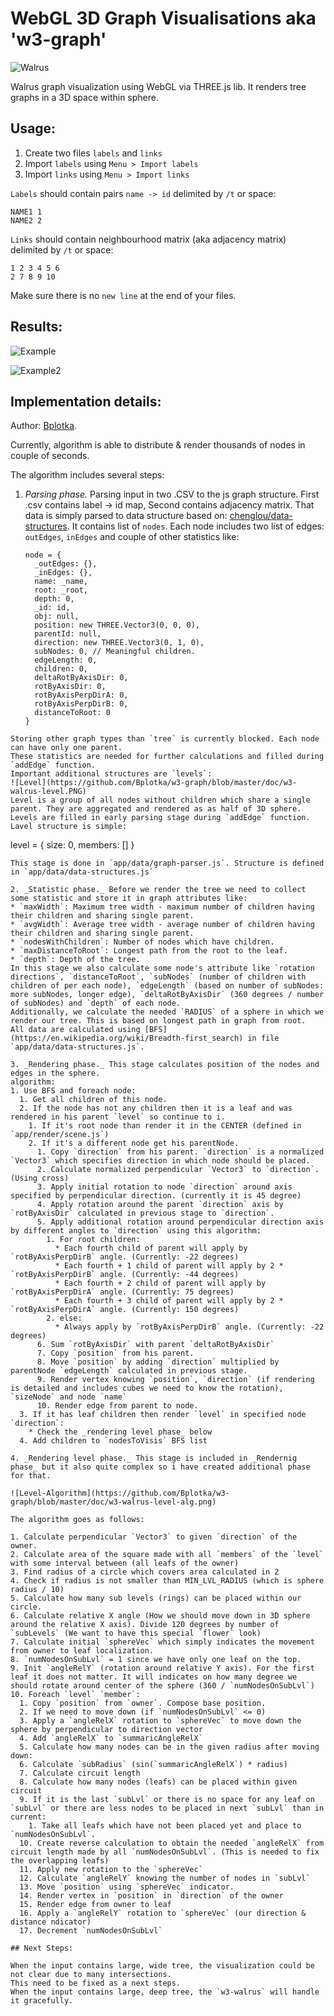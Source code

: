 # WebGL 3D Graph Visualisations aka 'w3-graph'

![Walrus](https://github.com/Bplotka/w3-graph/blob/master/doc/walrus.jpg)

Walrus graph visualization using WebGL via THREE.js lib.
It renders tree graphs in a 3D space within sphere.

## Usage:

1. Create two files `labels` and `links`
2. Import `labels` using `Menu > Import labels`
3. Import `links` using `Menu > Import links`

`Labels` should contain pairs `name -> id` delimited by `/t` or space:

```
NAME1 1
NAME2 2
```

`Links` should contain neighbourhood matrix (aka adjacency matrix) delimited by `/t` or space:

```
1 2 3 4 5 6
2 7 8 9 10
```

Make sure there is no `new line` at the end of your files.

## Results:
![Example](https://github.com/Bplotka/w3-graph/blob/master/doc/w3-walrus-example.PNG)

![Example2](https://github.com/Bplotka/w3-graph/blob/master/doc/w3-walrus-example2.PNG)

## Implementation details:

Author: [Bplotka](https://github.com/Bplotka).


Currently, algorithm is able to distribute & render thousands of nodes in couple of seconds.

The algorithm includes several steps:

1. _Parsing phase._ Parsing input in two .CSV to the js graph structure.
First .csv contains label -> id map, Second contains adjacency matrix.
That data is simply parsed to data structure based on: [chenglou/data-structures](https://github.com/chenglou/data-structures).
It contains list of `nodes`. Each node includes two list of edges: `outEdges`,
`inEdges` and couple of other statistics like:

    ```
    node = {
      _outEdges: {},
      _inEdges: {},
      name: _name,
      root: _root,
      depth: 0,
      _id: id,
      obj: null,
      position: new THREE.Vector3(0, 0, 0),
      parentId: null,
      direction: new THREE.Vector3(0, 1, 0),
      subNodes: 0, // Meaningful children.
      edgeLength: 0,
      children: 0,
      deltaRotByAxisDir: 0,
      rotByAxisDir: 0,
      rotByAxisPerpDirA: 0,
      rotByAxisPerpDirB: 0,
      distanceToRoot: 0
    }
  ```
Storing other graph types than `tree` is currently blocked. Each node can have only one parent.
These statistics are needed for further calculations and filled during `addEdge` function.
Important additional structures are `levels`:
![Level](https://github.com/Bplotka/w3-graph/blob/master/doc/w3-walrus-level.PNG)
Level is a group of all nodes without children which share a single parent. They are aggregated and rendered as as half of 3D sphere. Levels are filled in early parsing stage during `addEdge` function.
Lavel structure is simple:
  ```
  level = {
    size: 0,
    members: []
  }
  ```
This stage is done in `app/data/graph-parser.js`. Structure is defined in `app/data/data-structures.js`

2. _Statistic phase._ Before we render the tree we need to collect some statistic and store it in graph attributes like:
  * `maxWidth`: Maximum tree width - maximum number of children having their children and sharing single parent.
  * `avgWidth`: Average tree width - average number of children having their children and sharing single parent.
  * `nodesWithChildren`: Number of nodes which have children.
  * `maxDistanceToRoot`: Longest path from the root to the leaf.
  * `depth`: Depth of the tree.
In this stage we also calculate some node's attribute like `rotation directions`, `distanceToRoot`, `subNodes` (number of children with children of per each node), `edgeLength` (based on number of subNodes: more subNodes, longer edge), `deltaRotByAxisDir` (360 degrees / number of subNodes) and `depth` of each node.
Additionally, we calculate the needed `RADIUS` of a sphere in which we render our tree. This is based on longest path in graph from root.
All data are calculated using [BFS](https://en.wikipedia.org/wiki/Breadth-first_search) in file `app/data/data-structures.js`.

3. _Rendering phase._ This stage calculates position of the nodes and edges in the sphere.
algorithm:
  1. Use BFS and foreach node:
    1. Get all children of this node.
    2. If the node has not any children then it is a leaf and was rendered in his parent `level` so continue to i.
      1. If it's root node than render it in the CENTER (defined in `app/render/scene.js`)
      2. If it's a different node get his parentNode.
        1. Copy `direction` from his parent. `direction` is a normalized `Vector3` which specifies direction in which node should be placed.
        2. Calculate normalized perpendicular `Vector3` to `direction`. (Using cross)
        3. Apply initial rotation to node `direction` around axis specified by perpendicular direction. (currently it is 45 degree)
        4. Apply rotation around the parent `direction` axis by `rotByAxisDir` calculated in previous stage to `direction`.
        5. Apply additional rotation around perpendicular direction axis by different angles to `direction` using this algorithm:
          1. For root children:
            * Each fourth child of parent will apply by `rotByAxisPerpDirB` angle. (Currently: -22 degrees)
            * Each fourth + 1 child of parent will apply by 2 * `rotByAxisPerpDirB` angle. (Currently: -44 degrees)
            * Each fourth + 2 child of parent will apply by `rotByAxisPerpDirA` angle. (Currently: 75 degrees)
            * Each fourth + 3 child of parent will apply by 2 * `rotByAxisPerpDirA` angle. (Currently: 150 degrees)
          2. else:
            * Always apply by `rotByAxisPerpDirB` angle. (Currently: -22 degrees)
        6. Sum `rotByAxisDir` with parent `deltaRotByAxisDir`
        7. Copy `position` from his parent.
        8. Move `position` by adding `direction` multiplied by parentNode `edgeLength` calculated in previous stage.
        9. Render vertex knowing `position`, `direction` (if rendering is detailed and includes cubes we need to know the rotation), `sizeNode` and node `name`
        10. Render edge from parent to node.
    3. If it has leaf children then render `level` in specified node `direction`:
      * Check the _rendering level phase_ below
    4. Add children to `nodesToVisis` BFS list

4. _Rendering level phase._ This stage is included in _Rendernig phase_ but it also quite complex so i have created additional phase for that.

 ![Level-Algorithm](https://github.com/Bplotka/w3-graph/blob/master/doc/w3-walrus-level-alg.png)

 The algorithm goes as follows:
 
  1. Calculate perpendicular `Vector3` to given `direction` of the owner.
  2. Calculate area of the square made with all `members` of the `level` with some interval between (all leafs of the owner)
  3. Find radius of a circle which covers area calculated in 2
  4. Check if radius is not smaller than MIN_LVL_RADIUS (which is sphere radius / 10)
  5. Calculate how many sub levels (rings) can be placed within our circle.
  6. Calculate relative X angle (How we should move down in 3D sphere around the relative X axis). Divide 120 degrees by number of `subLevels` (We want to have this special `flower` look)
  7. Calculate initial `sphereVec` which simply indicates the movement from owner to leaf localization.
  8. `numNodesOnSubLvl` = 1 since we have only one leaf on the top.
  9. Init `angleRelY` (rotation around relative Y axis). For the first leaf it does not matter. It will indicates on how many degree we should rotate around center of the sphere (360 / `numNodesOnSubLvl`)
  10. Foreach `level` `member`:
    1. Copy `position` from `owner`. Compose base position.
    2. If we need to move down (if `numNodesOnSubLvl` <= 0)
    3. Apply a `angleRelX` rotation to `sphereVec` to move down the sphere by perpendicular to direction vector
    4. Add `angleRelX` to `summaricAngleRelX`
    5. Calculate how many nodes can be in the given radius after moving down:
    6. Calculate `subRadius` (sin(`summaricAngleRelX`) * radius)
    7. Calculate circuit length
    8. Calculate how many nodes (leafs) can be placed within given circuit
    9. If it is the last `subLvl` or there is no space for any leaf on `subLvl` or there are less nodes to be placed in next `subLvl` than in current:
      1. Take all leafs which have not been placed yet and place to `numNodesOnSubLvl`.
    10. Create reverse calculation to obtain the needed `angleRelX` from circuit length made by all `numNodesOnSubLvl`. (This is needed to fix the overlapping leafs)
    11. Apply new rotation to the `sphereVec`
    12. Calculate `angleRelY` knowing the number of nodes in `subLvl`
    13. Move `position` using `sphereVec` indicator.
    14. Render vertex in `position` in `direction` of the owner
    15. Render edge from owner to leaf
    16. Apply a `angleRelY` rotation to `sphereVec` (our direction & distance ndicator)
    17. Decrement `numNodesOnSubLvl`

## Next Steps:

When the input contains large, wide tree, the visualization could be not clear due to many intersections.
This need to be fixed as a next steps.
When the input contains large, deep tree, the `w3-walrus` will handle it gracefully.
